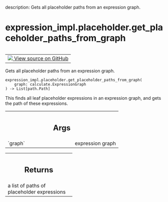 description: Gets all placeholder paths from an expression graph.

<div itemscope itemtype="http://developers.google.com/ReferenceObject">
<meta itemprop="name" content="expression_impl.placeholder.get_placeholder_paths_from_graph" />
<meta itemprop="path" content="Stable" />
</div>

# expression_impl.placeholder.get_placeholder_paths_from_graph

<!-- Insert buttons and diff -->

<table class="tfo-notebook-buttons tfo-api nocontent" align="left">
<td>
  <a target="_blank" href="https://github.com/google/struct2tensor/blob/master/struct2tensor/expression_impl/placeholder.py#L68-L86">
    <img src="https://www.tensorflow.org/images/GitHub-Mark-32px.png" />
    View source on GitHub
  </a>
</td>
</table>



Gets all placeholder paths from an expression graph.

<pre class="devsite-click-to-copy prettyprint lang-py tfo-signature-link">
<code>expression_impl.placeholder.get_placeholder_paths_from_graph(
    graph: calculate.ExpressionGraph
) -> List[path.Path]
</code></pre>



<!-- Placeholder for "Used in" -->

This finds all leaf placeholder expressions in an expression graph, and gets
the path of these expressions.

<!-- Tabular view -->
 <table class="responsive fixed orange">
<colgroup><col width="214px"><col></colgroup>
<tr><th colspan="2"><h2 class="add-link">Args</h2></th></tr>

<tr>
<td>
`graph`
</td>
<td>
expression graph
</td>
</tr>
</table>



<!-- Tabular view -->
 <table class="responsive fixed orange">
<colgroup><col width="214px"><col></colgroup>
<tr><th colspan="2"><h2 class="add-link">Returns</h2></th></tr>
<tr class="alt">
<td colspan="2">
a list of paths of placeholder expressions
</td>
</tr>

</table>

